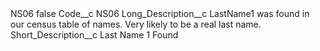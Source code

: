 <?xml version="1.0" encoding="UTF-8"?>
<CustomMetadata xmlns="http://soap.sforce.com/2006/04/metadata" xmlns:xsi="http://www.w3.org/2001/XMLSchema-instance" xmlns:xsd="http://www.w3.org/2001/XMLSchema">
    <label>NS06</label>
    <protected>false</protected>
    <values>
        <field>Code__c</field>
        <value xsi:type="xsd:string">NS06</value>
    </values>
    <values>
        <field>Long_Description__c</field>
        <value xsi:type="xsd:string">LastName1 was found in our census table of names. Very likely to be a real last name.</value>
    </values>
    <values>
        <field>Short_Description__c</field>
        <value xsi:type="xsd:string">Last Name 1 Found</value>
    </values>
</CustomMetadata>
